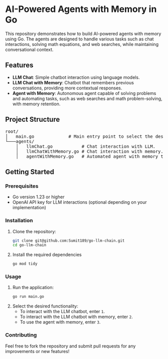 # AI-Powered Agents with Memory in Go

This repository demonstrates how to build AI-powered agents with memory using Go. The agents are designed to handle various tasks such as chat interactions, solving math equations, and web searches, while maintaining conversational context.

## Features
- **LLM Chat**: Simple chatbot interaction using language models.
- **LLM Chat with Memory**: Chatbot that remembers previous conversations, providing more contextual responses.
- **Agent with Memory**: Autonomous agent capable of solving problems and automating tasks, such as web searches and math problem-solving, with memory retention.

## Project Structure
<pre>
root/
│   main.go             # Main entry point to select the desired functionality.
└───agents/
    │   llmChat.go           # Chat interaction with LLM.
    │   llmChatWithMemory.go # Chat interaction with memory.
    │   agentWithMemory.go   # Automated agent with memory to solve problems.
</pre>

## Getting Started

### Prerequisites
- Go version 1.23 or higher
- OpenAI API key for LLM interactions (optional depending on your implementation)

### Installation
1. Clone the repository:
   ```bash
   git clone git@github.com:Sumit189/go-llm-chain.git
   cd go-llm-chain
   ```
2. Install the required dependencies
    ```bash
    go mod tidy
    ```
### Usage
1. Run the application:
    ```bash
    go run main.go
    ```
2. Select the desired functionality:
    - To interact with the LLM chatbot, enter `1`.
    - To interact with the LLM chatbot with memory, enter `2`.
    - To use the agent with memory, enter `3`.

### Contributing
Feel free to fork the repository and submit pull requests for any improvements or new features!